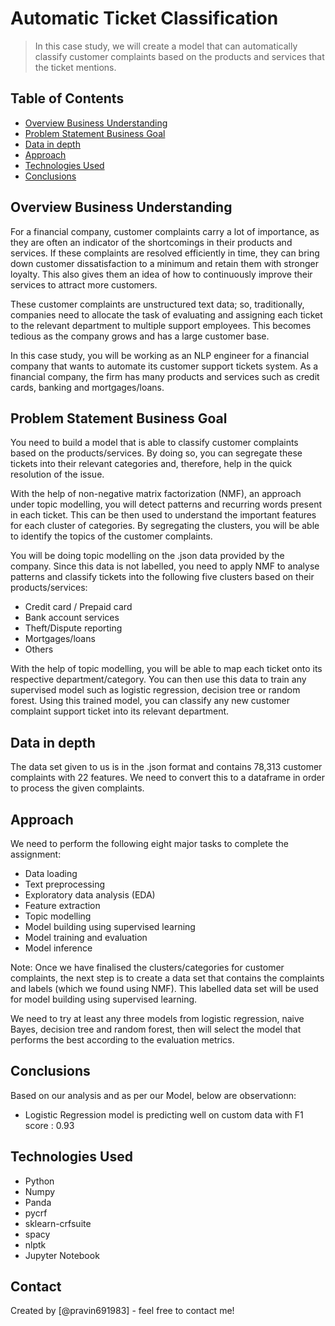 # Automatic Ticket Classification

> In this case study, we will create a model that can automatically classify customer complaints based on the products and services that the ticket mentions.

## Table of Contents

- [Overview Business Understanding](#overview-business-understanding)
- [Problem Statement Business Goal](#problem-statement-business-goal)
- [Data in depth](#data-in-depth)
- [Approach](#approach)
- [Technologies Used](#technologies-used)
- [Conclusions](#conclusions)

<!-- You can include any other section that is pertinent to your problem -->

## Overview Business Understanding

For a financial company, customer complaints carry a lot of importance, as they are often an indicator of the shortcomings in their products and services. If these complaints are resolved efficiently in time, they can bring down customer dissatisfaction to a minimum and retain them with stronger loyalty. This also gives them an idea of how to continuously improve their services to attract more customers.

These customer complaints are unstructured text data; so, traditionally, companies need to allocate the task of evaluating and assigning each ticket to the relevant department to multiple support employees. This becomes tedious as the company grows and has a large customer base.

In this case study, you will be working as an NLP engineer for a financial company that wants to automate its customer support tickets system. As a financial company, the firm has many products and services such as credit cards, banking and mortgages/loans.

## Problem Statement Business Goal

You need to build a model that is able to classify customer complaints based on the products/services. By doing so, you can segregate these tickets into their relevant categories and, therefore, help in the quick resolution of the issue.

With the help of non-negative matrix factorization (NMF), an approach under topic modelling, you will detect patterns and recurring words present in each ticket. This can be then used to understand the important features for each cluster of categories. By segregating the clusters, you will be able to identify the topics of the customer complaints.

You will be doing topic modelling on the .json data provided by the company. Since this data is not labelled, you need to apply NMF to analyse patterns and classify tickets into the following five clusters based on their products/services:

- Credit card / Prepaid card
- Bank account services
- Theft/Dispute reporting
- Mortgages/loans
- Others

With the help of topic modelling, you will be able to map each ticket onto its respective department/category. You can then use this data to train any supervised model such as logistic regression, decision tree or random forest. Using this trained model, you can classify any new customer complaint support ticket into its relevant department.

## Data in depth

The data set given to us is in the .json format and contains 78,313 customer complaints with 22 features. We need to convert this to a dataframe in order to process the given complaints.

## Approach

We need to perform the following eight major tasks to complete the assignment:

- Data loading
- Text preprocessing
- Exploratory data analysis (EDA)
- Feature extraction
- Topic modelling
- Model building using supervised learning
- Model training and evaluation
- Model inference

Note: Once we have finalised the clusters/categories for customer complaints, the next step is to create a data set that contains the complaints and labels (which we found using NMF). This labelled data set will be used for model building using supervised learning.

We need to try at least any three models from logistic regression, naive Bayes, decision tree and random forest, then will select the model that performs the best according to the evaluation metrics.

<!-- You don't have to answer all the questions - just the ones relevant to your project. -->

## Conclusions

Based on our analysis and as per our Model, below are observationn:

- Logistic Regression model is predicting well on custom data with F1 score : 0.93

<!-- You don't have to answer all the questions - just the ones relevant to your project. -->

## Technologies Used

- Python
- Numpy
- Panda
- pycrf
- sklearn-crfsuite
- spacy
- nlptk
- Jupyter Notebook

<!-- As the libraries versions keep on changing, it is recommended to mention the version of library used in this project -->

## Contact

Created by [@pravin691983] - feel free to contact me!

<!-- Optional -->
<!-- ## License -->
<!-- This project is open source and available under the [... License](). -->

<!-- You don't have to include all sections - just the one's relevant to your project -->
